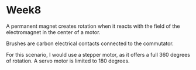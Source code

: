 # Week8

A permanent magnet creates rotation when it reacts with the field of the electromagnet in the center of a motor.

Brushes are carbon electrical contacts connected to the commutator.

For this scenario, I would use a stepper motor, as it offers a full 360 degrees of rotation. A servo motor is limited to 180 degrees.
